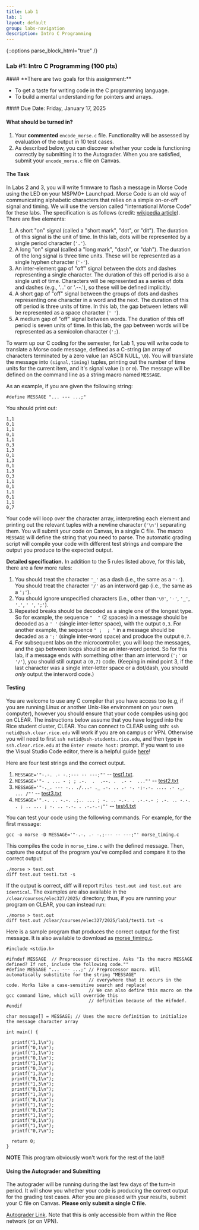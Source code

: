```yaml
---
title: Lab 1
lab: 1
layout: default
group: labs-navigation
description: Intro C Programming
---
```


{::options parse_block_html="true" /}

### Lab #1: Intro C Programming (100 pts)

<div class="alert alert-info" role="alert">
#### **There are two goals for this assignment:**


  - To get a taste for writing code in the C programming language. 
  - To build a mental understanding for pointers and arrays. 
  
</div>

<div class="alert alert-danger" role="alert">
#### Due Date: Friday, January 17, 2025

#### **What should be turned in?**

  1. Your **commented** `encode_morse.c` file. Functionality will be assessed by evaluation of the output in 10 test cases.
  2. As described below, you can discover whether your code is functioning correctly by submitting it to the Autograder.
     When you are satisfied, submit your `encode_morse.c` file on Canvas.

</div>


#### The Task

In Labs 2 and 3, you will write firmware to flash a message in Morse Code using the LED on your MSPM0+ Launchpad. Morse
Code is an old way of communicating alphabetic characters that relies on a simple on-or-off signal and timing. We will use 
the version called "International Morse Code" for these labs. The specification is as follows (credit: 
[wikipedia article](https://en.wikipedia.org/wiki/Morse_code)). There are five elements:

  1. A short "on" signal (called a "short mark", "dot", or "dit"). The duration of this signal is the unit of time. In this
  lab, dots will be represented by a single period character (`'.'`).
  2. A long "on" signal (called a "long mark", "dash", or "dah"). The duration of the long signal is three time units. These
  will be represented as a single hyphen character (`'-'`).
  3. An inter-element gap of "off" signal between the dots and dashes representing a single character. The duration of
  this off period is also a single unit of time. Characters will be represented as a series of dots and dashes (e.g., '...'
  or '.--.'), so these will be defined implicitly.
  4. A short gap of "off" signal between the groups of dots and dashes representing one character in a word and the next.
  The duration of this off period is three units of time. In this lab, the gap between letters will be represented as a
  space character (`' '`).
  5. A medium gap of "off" signal between words. The duration of this off period is seven units of time. In this lab, the
  gap between words will be represented as a semicolon character (`';`).


To warm up our C coding for the semester, for Lab 1, you will write code to translate a Morse code message, defined as a
C-string (an array of characters terminated by a zero value (an ASCII NULL, `\0`). You will translate the message into
`(signal,timing)` tuples, printing out the number of time units for the current item, and it's signal value (`1` or `0`).
The message will be defined on the command line as a string macro named `MESSAGE`. 

As an example, if you are given the following string:
```
#define MESSAGE "... --- ...;"
```
You should print out:
```
1,1
0,1
1,1
0,1
1,1
0,3
1,3
0,1
1,3
0,1
1,3
0,3
1,1
0,1
1,1
0,1
1,1
0,7
```

Your code will loop over the character array, interpreting each element and printing out the relevant tuples with a
newline character (`'\n'`) separating them. You will submit your code on Canvas, in a single C file. The macro `MESSAGE` 
will define the string that you need to parse. The automatic grading script will compile your code with different test 
strings and compare the output you produce to the expected output.

**Detailed specification.** In addition to the 5 rules listed above, for this lab, there are a few more rules:

  1. You should treat the character `'_'` as a dash (i.e., the same as a `'-'`). You should treat the character `'/'`
     as an interword gap (i.e., the same as a `';'`).
  2. You should ignore unspecified characters (i.e., other than`'\0'`, `'-'`, `'_'`, `'.'`, `' '`, `';'`).
  3. Repeated breaks should be decoded as a single one of the longest type. So for example, the sequence `"  "` (2 spaces) 
     in a message should be decoded as a `' '` (single inter-letter space), with the output `0,3`. For another example, the sequence
      `" ;  ; "` in a message should be decaded as a `';'` (single inter-word space) and produce the output `0,7`.
  4. For subsequent labs on the microcontroller, you will loop the messages, and the gap between loops should be an
     inter-word period. So for this lab, if a message ends with something other than am interword (`';'` or `'/'`), you
     should still output a `(0,7)` code. (Keeping in mind point 3, if the last character was a single inter-letter space
     or a dot/dash, you should _only_ output the interword code.)

#### Testing

You are welcome to use any C compiler that you have access too (e.g, if you are running Linux or another Unix-like environment
on your own computer), however you should ensure that your code compiles using gcc on CLEAR. The instructions below assume that 
you have logged into the Rice student cluster, CLEAR. You can connect to CLEAR using ssh: `ssh netid@ssh.clear.rice.edu` will work if you are on campus or VPN. Otherwise you will need to first `ssh netid@ssh-students.rice.edu`, and then type in `ssh.clear.rice.edu` 
at the `Enter remote host:` prompt. If you want to use the Visual Studio Code editor, there is
a helpful guide [here](https://kb.rice.edu/internal/117203)!

Here are four test strings and the correct output.

  1. `MESSAGE='"-.-. .- -.;--- -- ---;"'` -- [test1.txt](test1.txt).
  3. `MESSAGE='"- . ... - ; ; .-.  .  .--. .  .- -  ..."'` -- [test2.txt](test2.txt)
  4. `MESSAGE='"-._. --- -.. ./...- ._ .-. .. .- -. -;-.-. .... .- ._.  ... /"'` -- [test3.txt](test3.txt)
  1. `MESSAGE='".-. .. -.-. .;.. ... ; -. .. -.-. . .-.-.- ; .-. .. -.-. . ; .. ... ; -. .. -.-. . .-.-.-;"'` -- [test4.txt](test4.txt)


You can test your code using the following commands. For example, for the first message:
```
gcc -o morse -D MESSAGE='"-.-. .- -.;--- -- ---;"' morse_timing.c
```
This compiles the code in `morse_time.c` with the defined message. Then, capture the output of the program you've compiled
and compare it to the correct output:
```
./morse > test.out
diff test.out test1.txt -s
```
If the output is correct, diff will report `Files test.out and test.out are identical`. 
The examples are also available in the `/clear/courses/elec327/2025/` directory; thus, if you 
are running your program on CLEAR, you can instead run:
```
./morse > test.out
diff test.out /clear/courses/elec327/2025/lab1/test1.txt -s
```

Here is a sample program that produces the correct output for the first message. It is also available to download
as [morse_timing.c](morse_timing.c).

```
#include <stdio.h>

#ifndef MESSAGE  // Preprocessor directive. Asks "Is the macro MESSAGE defined? If not, include the following code.""
#define MESSAGE "... --- ...;" // Preprocessor macro. Will automatically substitite for the string "MESSAGE"
                               // everywhere that it occurs in the code. Works like a case-sensitive search and replace!
                               // We can also define this macro on the gcc command line, which will override this
                               // definition because of the #ifndef.
#endif

char message[] = MESSAGE; // Uses the macro definition to initialize the message character array

int main() {
  
  printf("1,1\n");
  printf("0,1\n");
  printf("1,1\n");
  printf("0,1\n");
  printf("1,1\n");
  printf("0,3\n");
  printf("1,3\n");
  printf("0,1\n");
  printf("1,3\n");
  printf("0,1\n");
  printf("1,3\n");
  printf("0,1\n");
  printf("1,1\n");
  printf("0,1\n");
  printf("1,1\n");
  printf("0,1\n");
  printf("1,1\n");
  printf("0,7\n");

  return 0;
}
```

**NOTE** This program obviously won't work for the rest of the lab!!

#### Using the Autograder and Submitting
The autograder will be running during the last few days of the turn-in period. It will show you whether your code is
producing the correct output for the grading test cases. After you are pleased with your results, submit your C file
on Canvas. **Please only submit a single C file.**

[Autograder Link](http://granule.rice.edu:5000). Note that this is only accessible from within the Rice network (or on VPN).
